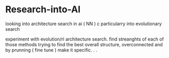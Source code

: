 # Research-into-AI

looking into architecture search in ai ( NN )
 c
particularry into evolutionary search 

experiment with evolution/rl architecture search. find streanghts of each of those methods
trying to find the best overall structure, overconnected and by prunning ( fine tune ) make it specific.
.
.
